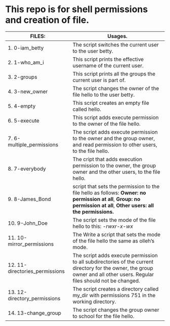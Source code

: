 # This repo is for shell permissions and creation of file.




| FILES:		 	                        | Usages.
 ------------------------------------ | --------------------------------------------------------------------------------------------------- |
| 1. 0-iam_betty    	                | The script switches the current user to the user betty.         		                  |
| 2. 1-who_am_i 	                    | This script prints the effective username of the current user.                      |
| 3. 2-groups                         | This script prints all the groups the current user is part of. |
| 4. 3-new_owner                      | The script changes the owner of the file hello to the user betty. |
| 5. 4-empty                          | This script creates an empty file called hello. |
| 6. 5-execute                        | This script adds execute permission to the owner of the file hello. |
| 7. 6-multiple_permissions           | The  script adds execute permission to the owner and the group owner, and read permission to other users, to the file hello. |
| 8. 7-everybody                      | The cript that adds execution permission to the owner, the group owner and the other users, to the file hello. |
| 9. 8-James_Bond                     |  script that sets the permission to the file hello as follows: **Owner: no permission at all**, **Group: no permission at all**, **Other users: all the permissions.** |
| 10. 9-John_Doe                      | The script sets the mode of the file hello to this: *_-rwxr-x-wx_* |
| 11. 10-mirror_permissions           | The Write a script that sets the mode of the file hello the same as olleh’s mode. |
| 12. 11-directories_permissions      | The  script adds execute permission to all subdirectories of the current directory for the owner, the group owner and all other users. Regular files should not be changed. |
| 13. 12-directory_permissions        | The script creates a directory called my_dir with permissions 751 in the working directory. |
| 14. 13-change_group                 | The script changes the group owner to school for the file hello. |
